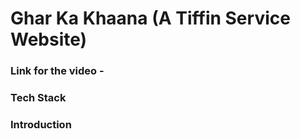 # Ghar Ka Khaana (A Tiffin Service Website)

### Link for the video - 
### Tech Stack 
### Introduction 
